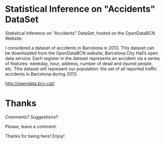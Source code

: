 # Statistical Inference on "Accidents" DataSet

Statistical Inference on "Accidents" DataSet, hosted on the OpenDataBCN Website.

I considered a dataset of accidents in Barcelona in 2013. This dataset can be downloaded from the OpenDataBCN website, Barcelona City Hall’s open data service. Each register in the dataset represents an accident via a series of features: weekday, hour, address, number of dead and injured people, etc. This dataset will represent our population: the set of all reported traffic accidents in Barcelona during 2013.

http://opendata.bcn.cat/

# Thanks

Comments? Suggestions?

Please, leave a comment.

Thanks for being here! Enjoy!
